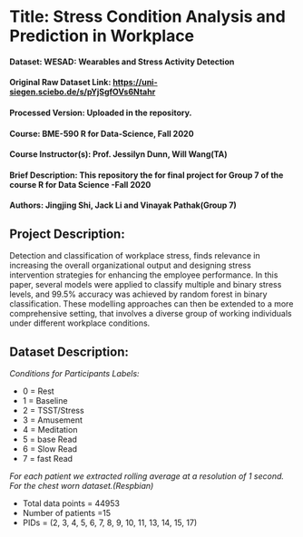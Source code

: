 # Title: Stress Condition Analysis and Prediction in Workplace
#### Dataset: WESAD: Wearables and Stress Activity Detection
#### Original Raw Dataset Link: https://uni-siegen.sciebo.de/s/pYjSgfOVs6Ntahr
#### Processed Version: Uploaded in the repository.
#### Course: BME-590 R for Data-Science, Fall 2020
#### Course Instructor(s): Prof. Jessilyn Dunn, Will Wang(TA)
#### Brief Description: This repository the for final project for Group 7 of the course R for Data Science -Fall 2020
#### Authors: Jingjing Shi, Jack Li and Vinayak Pathak(Group 7)
## Project Description:
Detection  and  classification of workplace stress, finds relevance in increasing the overall organizational output and designing stress intervention strategies for enhancing the employee performance. In this paper, several models were applied to classify multiple and binary stress levels, and 99.5% accuracy was achieved by random forest in binary classification. These modelling approaches can then be extended to a more comprehensive setting, that involves a diverse group of working individuals under different workplace conditions.

## Dataset Description:
 *Conditions for Participants Labels:*
- 0 = Rest
- 1 = Baseline
- 2 = TSST/Stress
- 3 = Amusement
- 4 = Meditation
- 5  = base Read
- 6  = Slow Read
- 7  = fast Read

*For each patient we extracted rolling average at a resolution of 1 second. For the chest worn dataset.(Respbian)*
- Total data points = 44953
- Number of patients =15
- PIDs = (2, 3, 4, 5, 6, 7, 8, 9, 10, 11, 13, 14, 15, 17)


